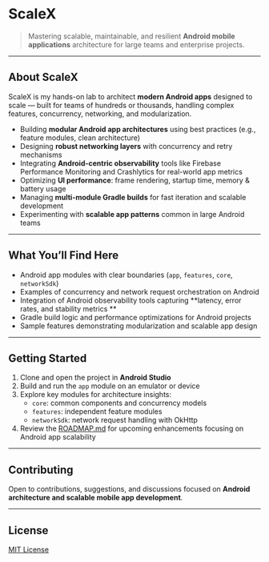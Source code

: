 # ScaleX

> Mastering scalable, maintainable, and resilient **Android mobile applications** architecture for
> large teams and enterprise projects.

---

## About ScaleX

ScaleX is my hands-on lab to architect **modern Android apps** designed to scale — built for teams
of hundreds or thousands, handling complex features, concurrency, networking, and modularization.

- Building **modular Android app architectures** using best practices (e.g., feature modules, clean
  architecture)
- Designing **robust networking layers** with concurrency and retry mechanisms
- Integrating **Android-centric observability** tools like Firebase Performance Monitoring and
  Crashlytics for real-world app metrics
- Optimizing **UI performance**: frame rendering, startup time, memory & battery usage
- Managing **multi-module Gradle builds** for fast iteration and scalable development
- Experimenting with **scalable app patterns** common in large Android teams

---

## What You’ll Find Here

- Android app modules with clear boundaries (`app`, `features`, `core`, `networkSdk`)
- Examples of concurrency and network request orchestration on Android
- Integration of Android observability tools capturing **latency, error rates, and stability metrics
  **
- Gradle build logic and performance optimizations for Android projects
- Sample features demonstrating modularization and scalable app design

---

## Getting Started

1. Clone and open the project in **Android Studio**
2. Build and run the `app` module on an emulator or device
3. Explore key modules for architecture insights:
    - `core`: common components and concurrency models
    - `features`: independent feature modules
    - `networkSdk`: network request handling with OkHttp
4. Review the [ROADMAP.md](ROADMAP.md) for upcoming enhancements focusing on Android app scalability

---

## Contributing

Open to contributions, suggestions, and discussions focused on **Android architecture and scalable
mobile app development**.

---

## License

[MIT License](LICENSE)
